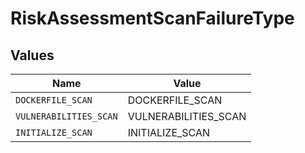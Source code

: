 # RiskAssessmentScanFailureType


## Values

| Name                   | Value                  |
| ---------------------- | ---------------------- |
| `DOCKERFILE_SCAN`      | DOCKERFILE_SCAN        |
| `VULNERABILITIES_SCAN` | VULNERABILITIES_SCAN   |
| `INITIALIZE_SCAN`      | INITIALIZE_SCAN        |